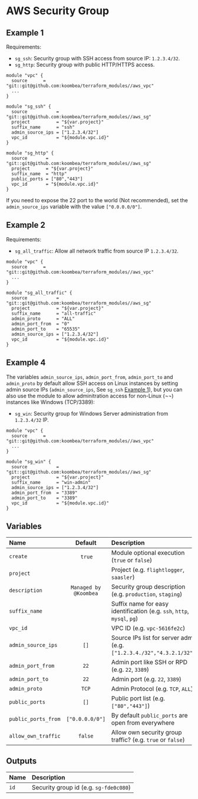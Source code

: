 # AWS Security Group

## Example 1

Requirements:

- `sg_ssh`: Security group with SSH access from source IP: `1.2.3.4/32`.
- `sg_http`: Security group with public HTTP/HTTPS access.

```hcl
module "vpc" {
  source      = "git::git@github.com:koombea/terraform_modules//aws_vpc"
  ...
}

module "sg_ssh" {
  source           = "git::git@github.com:koombea/terraform_modules//aws_sg"
  project          = "${var.project}"
  suffix_name      = "ssh"
  admin_source_ips = ["1.2.3.4/32"]
  vpc_id           = "${module.vpc.id}"
}

module "sg_http" {
  source       = "git::git@github.com:koombea/terraform_modules//aws_sg"
  project      = "${var.project}"
  suffix_name  = "http"
  public_ports = ["80","443"]
  vpc_id       = "${module.vpc.id}"
}
```

If you need to expose the 22 port to the world (Not recommended), set the `admin_source_ips` variable with the value `["0.0.0.0/0"]`.

## Example 2

Requirements:

- `sg_all_traffic`: Allow all network traffic from source IP `1.2.3.4/32`.

```hcl
module "vpc" {
  source      = "git::git@github.com:koombea/terraform_modules//aws_vpc"
  ...
}

module "sg_all_traffic" {
  source           = "git::git@github.com:koombea/terraform_modules//aws_sg"
  project          = "${var.project}"
  suffix_name      = "all-traffic"
  admin_proto      = "ALL"
  admin_port_from  = "0"
  admin_port_to    = "65535"
  admin_source_ips = ["1.2.3.4/32"]
  vpc_id           = "${module.vpc.id}"
}
```

## Example 4

The variables `admin_source_ips`, `admin_port_from`, `admin_port_to` and `admin_proto` by default allow SSH access on Linux instances by setting admin source IPs (`admin_source_ips`, See `sg_ssh` [Example 1](https://github.com/koombea/terraform_modules/tree/master/aws_sg#example-1)), but you can also use the module to allow adminitration access for non-Linux (¬¬) instances like Windows (TCP/3389):

- `sg_win`: Security group for Windows Server administration from `1.2.3.4/32` IP.

```hcl
module "vpc" {
  source      = "git::git@github.com:koombea/terraform_modules//aws_vpc"
  ...
}

module "sg_win" {
  source           = "git::git@github.com:koombea/terraform_modules//aws_sg"
  project          = "${var.project}"
  suffix_name      = "win-admin"
  admin_source_ips = ["1.2.3.4/32"]
  admin_port_from  = "3389"
  admin_port_to    = "3389"
  vpc_id           = "${module.vpc.id}"
}
```

## Variables

| Name                |        Default        | Description                                                             | Required |
| :------------------ | :-------------------: | :---------------------------------------------------------------------- | :------: |
| `create`            |         `true`        | Module optional execution (`true` or `false`)                           |    No    |
| `project`           |                       | Project (e.g. `flightlogger`, `saasler`)                                |   Yes    |
| `description`       | `Managed by @Koombea` | Security group description (e.g. `production`, `staging`)               |    No    |
| `suffix_name`       |                       | Suffix name for easy identification (e.g. `ssh`, `http`, `mysql`, `pg`) |   Yes    |
| `vpc_id`            |                       | VPC ID (e.g. `vpc-5616fe2c`)                                            |   Yes    |
| `admin_source_ips`  |         `[]`          | Source IPs list for server admin (e.g. `["1.2.3.4./32","4.3.2.1/32"]`)  |    No    |
| `admin_port_from`   |         `22`          | Admin port like SSH or RPD (e.g. `22`, `3389`)                          |    No    |
| `admin_port_to`     |         `22`          | Admin port (e.g. `22`, `3389`)                                          |    No    |
| `admin_proto`       |         `TCP`         | Admin Protocol (e.g. `TCP`, `ALL`)                                      |    No    |
| `public_ports`      |         `[]`          | Public port list (e.g. `["80","443"]`)                                  |    No    |
| `public_ports_from` |    `["0.0.0.0/0"]`    | By default `public_ports` are open from everywhere                      |    No    |
| `allow_own_traffic` |        `false`        | Allow own security group traffic? (e.g. `true` or `false`)              |    No    |

## Outputs

| Name | Description                            |
| :--- | :------------------------------------- |
| `id` | Security group id (e.g. `sg-fde0c080`) |
